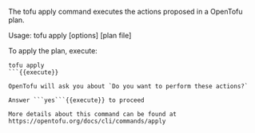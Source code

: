 The tofu apply command executes the actions proposed in a OpenTofu plan.

Usage: tofu apply [options] [plan file]

To apply the plan, execute:

```
tofu apply
```{{execute}}

OpenTofu will ask you about `Do you want to perform these actions?`

Answer ```yes```{{execute}} to proceed

More details about this command can be found at https://opentofu.org/docs/cli/commands/apply